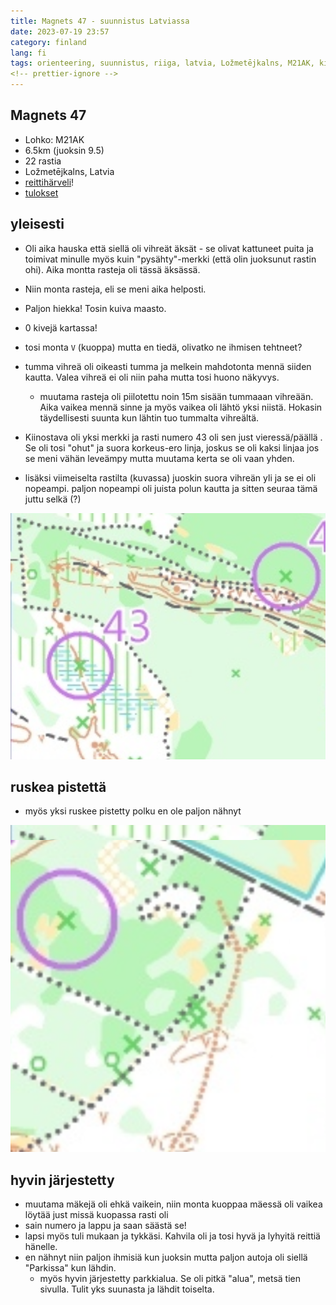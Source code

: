 ```yaml
---
title: Magnets 47 - suunnistus Latviassa
date: 2023-07-19 23:57
category: finland
lang: fi
tags: orienteering, suunnistus, riiga, latvia, Ložmetējkalns, M21AK, kiviton, magnets, 🧲
<!-- prettier-ignore -->
---
```


## Magnets 47

- Lohko: M21AK
- 6.5km (juoksin 9.5)
- 22 rastia
- Ložmetējkalns, Latvia
- [reittihärveli](https://www.magnets.lv/routegadget/cgi-bin/reitti.cgi?act=map&afrom=0&atype=0&atime=0&aspeed=1&zoom=20&dim=1&id=1305&cID=5&aID=50149)!
- [tulokset](https://www.magnets.lv/rezultati/vasara_2023/47_karta/results.htm#M21AK)

## yleisesti

- Oli aika hauska että siellä oli vihreät äksät - se olivat kattuneet puita ja
  toimivat minulle myös kuin "pysähty"-merkki (että olin juoksunut rastin ohi).
  Aika montta rasteja oli tässä äksässä.
- Niin monta rasteja, eli se meni aika helposti.
- Paljon hiekka! Tosin kuiva maasto.
- 0 kivejä kartassa!
- tosi monta `V` (kuoppa) mutta en tiedä, olivatko ne ihmisen tehtneet?
- tumma vihreä oli oikeasti tumma ja melkein mahdotonta mennä siiden kautta.
  Valea vihreä ei oli niin paha mutta tosi huono näkyvys.
  - muutama rasteja oli piilotettu noin 15m sisään tummaaan vihreään. Aika
    vaikea mennä sinne ja myös vaikea oli lähtö yksi niistä. Hokasin
    täydellisesti suunta kun lähtin tuo tummalta vihreältä.
- Kiinostava oli yksi merkki ja rasti numero 43 oli sen just vieressä/päällä .
  Se oli tosi "ohut" ja suora korkeus-ero linja, joskus se oli kaksi linjaa jos
  se meni vähän leveämpy mutta muutama kerta se oli vaan yhden.

- lisäksi viimeiselta rastilta (kuvassa) juoskin suora vihreän yli ja se ei oli
  nopeampi. paljon nopeampi oli juista polun kautta ja sitten seuraa tämä juttu
  selkä (?)

[![oikealta-vasemalle](images/7-8.20230726.magnets47.png "7-8")](images/7-8.20230726.magnets47.png)

## ruskea pistettä

- myös yksi ruskee pistetty polku en ole paljon nähnyt

[![ruskeat_pisteet](images/brown_dotted.png "brown_dotted")](images/brown_dotted.png)

## hyvin järjestetty

- muutama mäkejä oli ehkä vaikein, niin monta kuoppaa mäessä oli vaikea löytää
  just missä kuopassa rasti oli
- sain numero ja lappu ja saan säästä se!
- lapsi myös tuli mukaan ja tykkäsi. Kahvila oli ja tosi hyvä ja lyhyitä reittiä
  hänelle.
- en nähnyt niin paljon ihmisiä kun juoksin mutta paljon autoja oli siellä
  "Parkissa" kun lähdin.
  - myös hyvin järjestetty parkkialua. Se oli pitkä "alua", metsä tien sivulla.
    Tulit yks suunasta ja lähdit toiselta.
